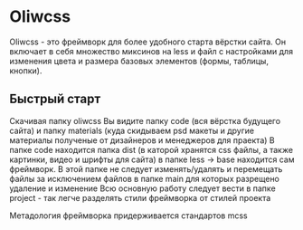 # Oliwcss
Oliwcss - это фреймворк для более удобного старта вёрстки сайта. Он включает в себя множество миксинов на less и файл с настройками для изменения цвета и размера базовых элементов (формы, таблицы, кнопки).

## Быстрый старт
Скачивая папку oliwcss Вы видите папку code (вся вёрстка будущего сайта) и папку materials (куда скидываем psd макеты и другие материалы полученые от дизайнеров и менеджеров для праекта)
В папке code находится папка dist (в каторой хранятся css файлы, а также картинки, видео и шрифты для сайта)
в папке less -> base находится сам фреймворк. В этой папке не следует изменять/удалять и перемещать файлы за исключением файлов в папке main для которых разрещено удаление и изменение
Всю основную работу следует вести в папке project - так легче разделять стили фреймворка от стилей проекта

Метадология фреймворка придерживается стандартов mcss
